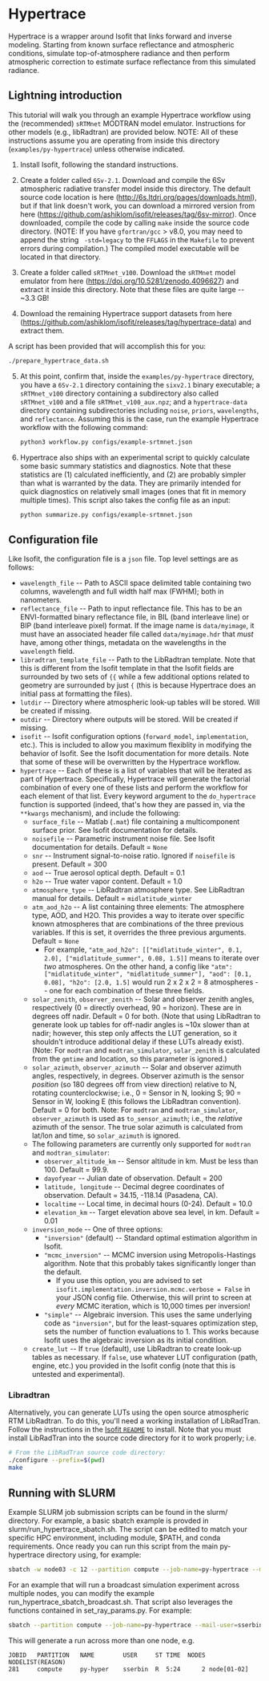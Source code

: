 # Hypertrace

Hypertrace is a wrapper around Isofit that links forward and inverse modeling.
Starting from known surface reflectance and atmospheric conditions, simulate top-of-atmosphere radiance and then perform atmospheric correction to estimate surface reflectance from this simulated radiance.

## Lightning introduction

This tutorial will walk you through an example Hypertrace workflow using the (recommended) `sRTMnet` MODTRAN model emulator.
Instructions for other models (e.g., libRadtran) are provided below.
NOTE: All of these instructions assume you are operating from inside this directory (`examples/py-hypertrace`) unless otherwise indicated.

1. Install Isofit, following the standard instructions.

2. Create a folder called `6Sv-2.1`.
Download and compile the 6Sv atmospheric radiative transfer model inside this directory.
The default source code location is here (http://6s.ltdri.org/pages/downloads.html),
but if that link doesn't work, you can download a mirrored version from here (https://github.com/ashiklom/isofit/releases/tag/6sv-mirror).
Once downloaded, compile the code by calling `make` inside the source code directory.
(NOTE: If you have `gfortran/gcc` > v8.0, you may need to append the string ` -std=legacy` to the `FFLAGS` in the `Makefile` to prevent errors during compilation.)
The compiled model executable will be located in that directory.

3. Create a folder called `sRTMnet_v100`.
Download the `sRTMnet` model emulator from here (https://doi.org/10.5281/zenodo.4096627) and extract it inside this directory.
Note that these files are quite large -- ~3.3 GB!

4. Download the remaining Hypertrace support datasets from here (https://github.com/ashiklom/isofit/releases/tag/hypertrace-data) and extract them. 

A script has been provided that will accomplish this for you:
``` sh
./prepare_hypertrace_data.sh
```

5. At this point, confirm that, inside the `examples/py-hypertrace` directory, you have
a `6Sv-2.1` directory containing the `sixv2.1` binary executable;
a `sRTMnet_v100` directory containing a subdirectory also called `sRTMnet_v100` and a file `sRTMnet_v100_aux.npz`;
and
a `hypertrace-data` directory containing subdirectories including `noise`, `priors`, `wavelengths`, and `reflectance`.
Assuming this is the case, run the example Hypertrace workflow with the following command:
    ``` sh
    python3 workflow.py configs/example-srtmnet.json
    ```
    

6. Hypertrace also ships with an experimental script to quickly calculate some basic summary statistics and diagnostics.
Note that these statistics are (1) calculated inefficiently, and (2) are probably simpler than what is warranted by the data.
They are primarily intended for quick diagnostics on relatively small images (ones that fit in memory multiple times).
This script also takes the config file as an input:

    ``` sh
    python summarize.py configs/example-srtmnet.json
    ```


## Configuration file

Like Isofit, the configuration file is a `json` file.
Top level settings are as follows:

- `wavelength_file` -- Path to ASCII space delimited table containing two columns, wavelength and full width half max (FWHM); both in nanometers.
- `reflectance_file` -- Path to input reflectance file. This has to be an ENVI-formatted binary reflectance file, in BIL (band interleave line) or BIP (band interleave pixel) format. If the image name is `data/myimage`, it must have an associated header file called `data/myimage.hdr` that _must_ have, among other things, metadata on the wavelengths in the `wavelength` field.
- `libradtran_template_file` -- Path to the LibRadtran template. Note that this is different from the Isofit template in that the Isofit fields are surrounded by two sets of `{{` while a few additional options related to geometry are surrounded by just `{` (this is because Hypertrace does an initial pass at formatting the files).
- `lutdir` -- Directory where atmospheric look-up tables will be stored. Will be created if missing.
- `outdir` -- Directory where outputs will be stored. Will be created if missing.
- `isofit` -- Isofit configuration options (`forward_model`, `implementation`, etc.). This is included to allow you maximum flexiblity in modifying the behavior of Isofit. See the Isofit documentation for more details. Note that some of these will be overwritten by the Hypertrace workflow.
- `hypertrace` -- Each of these is a list of variables that will be iterated as part of Hypertrace. Specifically, Hypertrace will generate the factorial combination of every one of these lists and perform the workflow for each element of that list. Every keyword argument to the `do_hypertrace` function is supported (indeed, that's how they are passed in, via the `**kwargs` mechanism), and include the following:
    - `surface_file` -- Matlab (`.mat`) file containing a multicomponent surface prior. See Isofit documentation for details.
    - `noisefile` -- Parametric instrument noise file. See Isofit documentation for details. Default = `None`
    - `snr` -- Instrument signal-to-noise ratio. Ignored if `noisefile` is present. Default = 300
    - `aod` -- True aerosol optical depth. Default = 0.1
    - `h2o` -- True water vapor content. Default = 1.0
    - `atmosphere_type` -- LibRadtran atmosphere type. See LibRadtran manual for details. Default = `midlatitude_winter`
    - `atm_aod_h2o` -- A list containing three elements: The atmosphere type, AOD, and H2O. This provides a way to iterate over specific known atmospheres that are combinations of the three previous variables. If this is set, it overrides the three previous arguments. Default = `None`
        - For example, `"atm_aod_h2o": [["midlatitude_winter", 0.1, 2.0], ["midlatitude_summer", 0.08, 1.5]]` means to iterate over _two_ atmospheres. On the other hand, a config like `"atm": ["midlatitude_winter", "midlatitude_summer"], "aod": [0.1, 0.08], "h2o": [2.0, 1.5]` would run 2 x 2 x 2 = 8 atmospheres -- one for each combination of these three fields.
    - `solar_zenith`, `observer_zenith` -- Solar and observer zenith angles, respectively (0 = directly overhead, 90 = horizon). These are in degrees off nadir. Default = 0 for both. (Note that using LibRadtran to generate look up tables for off-nadir angles is ~10x slower than at nadir; however, this step only affects the LUT generation, so it shouldn't introduce additional delay if these LUTs already exist). (Note: For `modtran` and `modtran_simulator`, `solar_zenith` is calculated from the `gmtime` and location, so this parameter is ignored.)
    - `solar_azimuth`, `observer_azimuth` -- Solar and observer azimuth angles, respectively, in degrees. Observer azimuth is the sensor _position_ (so 180 degrees off from view direction) relative to N, rotating counterclockwise; i.e., 0 = Sensor in N, looking S; 90 = Sensor in W, looking E (this follows the LibRadtran convention). Default = 0 for both. Note: For `modtran` and `modtran_simulator`, `observer_azimuth` is used as `to_sensor_azimuth`; i.e., the *relative* azimuth of the sensor. The true solar azimuth is calculated from lat/lon and time, so `solar_azimuth` is ignored.
    - The following parameters are currently only supported for `modtran` and `modtran_simulator`:
        - `observer_altitude_km` -- Sensor altitude in km. Must be less than 100. Default = 99.9.
        - `dayofyear` -- Julian date of observation. Default = 200
        - `latitude, longitude` -- Decimal degree coordinates of observation. Default = 34.15, -118.14 (Pasadena, CA).
        - `localtime` -- Local time, in decimal hours (0-24). Default = 10.0
        - `elevation_km` -- Target elevation above sea level, in km. Default = 0.01
    - `inversion_mode` -- One of three options:
        - `"inversion"` (default) -- Standard optimal estimation algorithm in Isofit.
        - `"mcmc_inversion"` -- MCMC inversion using Metropolis-Hastings algorithm. Note that this probably takes significantly longer than the default.
            - If you use this option, you are advised to set `isofit.implementation.inversion.mcmc.verbose = False` in your JSON config file. Otherwise, this will print to screen at _every_ MCMC iteration, which is 10,000 times per inversion!
        - `"simple"` -- Algebraic inversion. This uses the same underlying code as `"inversion"`, but for the least-squares optimization step, sets the number of function evaluations to 1. This works because Isofit uses the algebraic inversion as its initial condition.
    - `create_lut` -- If `true` (default), use LibRadtran to create look-up tables as necessary. If `false`, use whatever LUT configuration (path, engine, etc.) you provided in the Isofit config (note that this is untested and experimental).
    
### Libradtran

Alternatively, you can generate LUTs using the open source atmospheric RTM LibRadtran.
To do this, you'll need a working installation of LibRadTran.
Follow the instructions in the [Isofit `README`](https://github.com/isofit/isofit#quick-start-with-libradtran-20x) to install.
Note that you must install LibRadTran into the source code directory for it to work properly; i.e.

``` sh
# From the LibRadTran source code directory:
./configure --prefix=$(pwd)
make
```

## Running with SLURM
Example SLURM job submission scripts can be found in the slurm/ directory.  For example, a basic sbatch example is provded in slurm/run_hypertrace_sbatch.sh. The script can be edited to match your specific HPC environment, including module, $PATH, and conda requirements.  Once ready you can run this script from the main py-hypertrace directory using, for example:

``` sh
sbatch -w node03 -c 12 --partition compute --job-name=py-hypertrace --mail-user=sserbin@bnl.gov slurm/run_hypertrace_sbatch.sh configs/libradtran.json
```

For an example that will run a broadcast simulation experiment across multiple nodes, you can modify the example run_hypertrace_sbatch_broadcast.sh. That script also leverages the functions contained in set_ray_params.py. For example:

``` sh
sbatch --partition compute --job-name=py-hypertrace --mail-user=sserbin@bnl.gov slurm/run_hypertrace_sbatch_broadcast.sh configs/libradtran.json
```

This will generate a run across more than one node, e.g. 
```
JOBID   PARTITION   NAME        USER     ST TIME  NODES NODELIST(REASON)
281     compute     py-hyper    sserbin  R  5:24      2 node[01-02]
```
